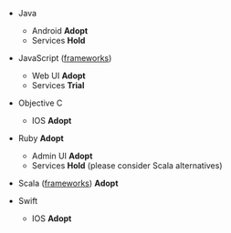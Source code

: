 
  - Java
    - Android **Adopt**
    - Services **Hold**

  - JavaScript ([frameworks](frameworks/JavaScript.md))
    - Web UI **Adopt**
    - Services **Trial**

  - Objective C
    - IOS **Adopt**

  - Ruby **Adopt**
    - Admin UI **Adopt**
    - Services **Hold** (please consider Scala alternatives)

  - Scala ([frameworks](frameworks/Scala.md)) **Adopt**

  - Swift
    - IOS **Adopt**
